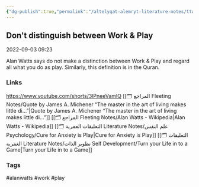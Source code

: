 ```yaml
---
{"dg-publish":true,"permalink":"/altelyqat-alemryt-literature-notes/ttwyr-aldhat-self-development/dont-distinguish-between-work-and-play/"}
---
```


## Don't distinguish between Work & Play

2022-09-03 09:23

Alan Watts says do not make a distinction between Work & Play and regard all what you do as play. Similarly, this definition is in the Quran.

### Links
https://www.youtube.com/shorts/3lPneeVamlQ 
[[🗂️ المراجع Fleeting Notes/Quote by James A. Michener “The master in the art of living makes little di...”\|Quote by James A. Michener “The master in the art of living makes little di...”]]
[[🗂️ المراجع Fleeting Notes/Alan Watts - Wikipedia\|Alan Watts - Wikipedia]]
[[🗂️ التعليقات العمرية Literature Notes/علم النفس Psychology/Cure for Anxiety is Play\|Cure for Anxiety is Play]]
[[🗂️ التعليقات العمرية Literature Notes/تطوير الذات Self Development/Turn your Life in to a Game\|Turn your Life in to a Game]]

### Tags
#alanwatts #work #play


